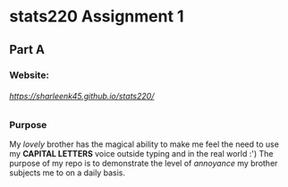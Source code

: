# stats220 Assignment 1
## Part A

### Website:
###### https://sharleenk45.github.io/stats220/

### Purpose
My *lovely* brother has the magical ability to make me feel the need to use my **CAPITAL LETTERS** voice outside typing and in the real world :')
The purpose of my repo is to demonstrate the level of *annoyance* my brother subjects me to on a daily basis.



